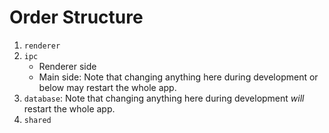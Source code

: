 # Order Structure
1. `renderer`
2. `ipc`
    - Renderer side
    - Main side: Note that changing anything here during development or below may restart the whole app.
3. `database`: Note that changing anything here during development *will* restart the whole app.
4. `shared`
